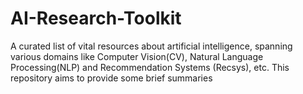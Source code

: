 # AI-Research-Toolkit

A curated list of vital resources about artificial intelligence, spanning various domains like Computer Vision(CV), Natural Language Processing(NLP) and Recommendation Systems (Recsys), etc. This repository aims to provide some brief summaries